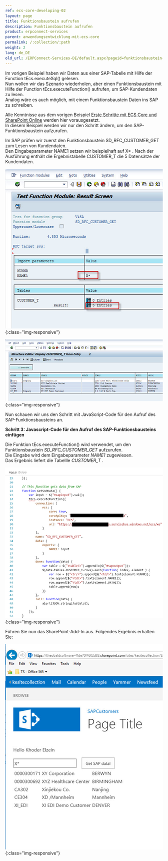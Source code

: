 ```yaml
---
ref: ecs-core-developing-02
layout: page
title: Funktionsbaustein aufrufen
description: Funktionsbaustein aufrufen
product: erpconnect-services
parent: anwendungsentwicklung-mit-ecs-core
permalink: /:collection/:path
weight: 2
lang: de_DE
old_url: /ERPConnect-Services-DE/default.aspx?pageid=funktionsbaustein-aufrufen
---
```


Im vorigen Beispiel haben wir Daten aus einer SAP-Tabelle mit Hilfe der Function tEcs.executeXql() gelesen. <br>
Nun wollen wir das Szenario wiederholen, aber einen Funktionsbaustein mit Hilfe der Function tEcs.executeFunction() aufrufen, um SAP-Kundendaten zu lesen.<br>
Analog wäre es auch möglich, mit einem Funktionsbaustein Daten ins SAP zu schreiben. 

Alle Kenntnisse aus dem vorigen Beispiel [Erste Schritte mit ECS Core und SharePoint Online](./erste-schritte-mit-ecs-core-und-sharepoint-online) werden hier vorausgesetzt. <br>
In diesem Beispiel werden wir nur den Schritt ändern, um den SAP-Funktionsbaustein aufzurufen. 


Im SAP prüfen wir zuerst den Funktionsbaustein SD_RFC_CUSTOMER_GET zum Lesen von Kundendaten. <br>
Den Eingabeparameter NAME1 setzen wir beispielhaft auf X* . 
Nach der Ausführung enthält die Ergebnistabelle CUSTOMER_T die 5 Datensätze der Kundendaten.  

![ecscore-gettingstarted-11](/img/content/ecscore-gettingstarted-11.jpg){:class="img-responsive"}

![ecscore-gettingstarted-12](/img/content/ecscore-gettingstarted-12.jpg){:class="img-responsive"}

Nun schauen wir uns den Schritt mit JavaScript-Code für den Aufruf des SAP-Funktionsbausteins an.  


**Schritt 3: Javascript-Code für den Aufruf des SAP-Funktionsbausteins einfügen** 


Die Funktion tEcs.executeFunction() wird verwendet, um den Funktionsbaustein *SD_RFC_CUSTOMER_GET* aufzurufen. <br>
Die Eingabe wird dem Eingabeparameter *NAME1* zugewiesen. <br>
Das Ergebnis liefert die Tabellle *CUSTOMER_T* . 

![ecscore-gettingstarted-13](/img/content/ecscore-gettingstarted-13.jpg){:class="img-responsive"}

Führen Sie nun das SharePoint-Add-In aus. Folgendes Ergebnis erhalten Sie:

![ecscore-gettingstarted-14](/img/content/ecscore-gettingstarted-14.jpg){:class="img-responsive"}
